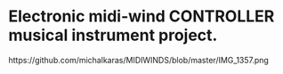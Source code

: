 # Electronic midi-wind CONTROLLER musical instrument project.

<picture>
 <source media="(prefers-color-scheme: dark)" srcset="https://user-images./michalkaras/MIDIWINDS/blob/master/IMG_1357.png">
<picture>
 https://github.com/michalkaras/MIDIWINDS/blob/master/IMG_1357.png
